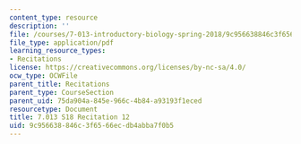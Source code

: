 ```yaml
---
content_type: resource
description: ''
file: /courses/7-013-introductory-biology-spring-2018/9c956638846c3f6566ecdb4abba7f0b5_MIT7_013s18R12Q.pdf
file_type: application/pdf
learning_resource_types:
- Recitations
license: https://creativecommons.org/licenses/by-nc-sa/4.0/
ocw_type: OCWFile
parent_title: Recitations
parent_type: CourseSection
parent_uid: 75da904a-845e-966c-4b84-a93193f1eced
resourcetype: Document
title: 7.013 S18 Recitation 12
uid: 9c956638-846c-3f65-66ec-db4abba7f0b5
---
```

